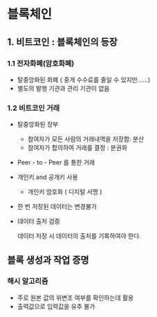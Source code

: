 # 블록체인

## 1. 비트코인 : 블록체인의 등장

### 1.1 전자화폐(암호화폐)

* 탈중앙화된 화폐 ( 중개 수수료를 줄일 수 있지만......)
* 별도의 발행 기관과 관리 기관이 없음



### 1.2 비트코인 거래

* 탈중앙화된 장부

  * 참여자가 모든 사람의 거래내역을 저장함: 분산
  * 참여자가 합의하여 거래를 결정 : 분권화

* Peer - to - Peer 를 통한 거래

* 개인키 and 공개키 사용

  * 개인키 암호화 ( 디지털 서명 )

* 한 번 저장된 데이터는 변경불가

* 데이터 출처 검증

  데이터 저장 시 데이터의 출처를 기록하여야 한다.



## 블록 생성과 작업 증명

### 해시 알고리즘

* 주로 원본 값의 위변조 여부를 확인하는데 활용
* 출력값으로 입력값을 유추 불가



